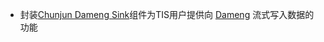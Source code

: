 * 封装[Chunjun Dameng Sink](https://github.com/qlangtech/chunjun/tree/2c9e803dec955b1efd3c06d4820cda2071bf93de/chunjun-connectors/chunjun-connector-dameng)组件为TIS用户提供向
  [Dameng](https://eco.dameng.com/document/dm/zh-cn/start/index.html) 流式写入数据的功能

